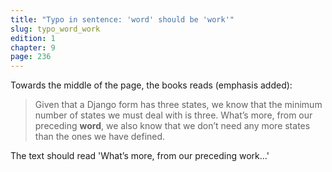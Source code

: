 ```yaml
---
title: "Typo in sentence: 'word' should be 'work'"
slug: typo_word_work
edition: 1
chapter: 9
page: 236
---
```

Towards the middle of the page, the books reads (emphasis added):

> Given that a Django form has three states, we know that the minimum number of
  states we must deal with is three. What’s more, from our preceding **word**, we
  also know that we don’t need any more states than the ones we have defined.

The text should read 'What’s more, from our preceding work...'
